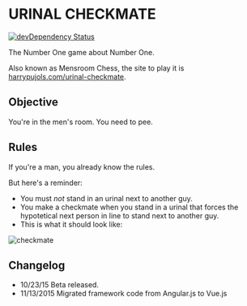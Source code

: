 URINAL CHECKMATE
================

[![devDependency Status](https://david-dm.org/harrypujols/urinal-checkmate/dev-status.svg)](https://david-dm.org/harrypujols/urinal-checkmate#info=devDependencies)

The Number One game about Number One.

Also known as Mensroom Chess, the site to play it is [harrypujols.com/urinal-checkmate](http://harrypujols.com/urinal-checkmate).

## Objective
You're in the men's room. You need to pee.

## Rules
If you're a man, you already know the rules.

But here's a reminder:

- You must *not* stand in an urinal next to another guy.
- You make a checkmate when you stand in a urinal that forces the hypotetical next person in line to stand next to another guy.
- This is what it should look like:

![checkmate](http://www.peoplesniper.com/image/people/small/1208/-people-pic-1346178375.jpg)

## Changelog
- 10/23/15 Beta released.
- 11/13/2015 Migrated framework code from Angular.js to Vue.js

